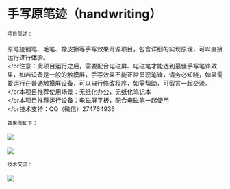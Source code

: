 # 手写原笔迹（handwriting）
`项目简述：`</br></br>
原笔迹钢笔、毛笔、橡皮擦等手写效果开源项目，包含详细的实现原理，可以直接运行进行体验。
</br></br注意：此项目运行之后，需要配合电磁屏、电磁笔才能达到最佳手写笔锋效果，如若设备是一般的触摸屏，手写效果不能正常呈现笔锋，请务必知晓，如果需要运行在普通触摸屏设备，可以自行修改程序，如需帮助，可留言一起交流。
</br></br本项目推荐使用场景：无纸化办公，无纸化笔记本
</br></br本项目推荐运行设备：电磁屏平板，配合电磁笔一起使用
</br></br技术支持：QQ（微信）274764936

`效果图如下：`</br></br>
![](https://raw.githubusercontent.com/leiguoqiang1818/handwriting/master/image/shufa.jpg)
</br></br>
![](https://raw.githubusercontent.com/leiguoqiang1818/handwriting/master/image/maozedong.jpg)

`技术交流：`
</br></br>
![](https://raw.githubusercontent.com/leiguoqiang1818/handwriting/master/image/weixintouxiangnew.jpg)
